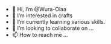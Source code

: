 - 👋 Hi, I’m @Wura-Olaa
- 👀 I’m interested in crafts
- 🌱 I’m currently learning various skills.
- 💞️ I’m looking to collaborate on ...
- 📫 How to reach me ...

<!---
Wura-Olaa/Wura-Olaa is a ✨ special ✨ repository because its `README.md` (this file) appears on your GitHub profile.
You can click the Preview link to take a look at your changes.
--->
